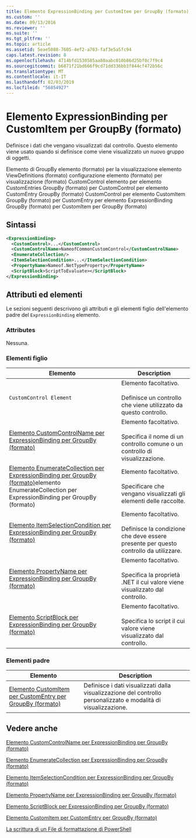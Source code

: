 ```yaml
---
title: Elemento ExpressionBinding per CustomItem per GroupBy (formato) | Microsoft Docs
ms.custom: ''
ms.date: 09/13/2016
ms.reviewer: ''
ms.suite: ''
ms.tgt_pltfrm: ''
ms.topic: article
ms.assetid: 5eae5088-7605-4ef2-a703-faf3e5a5fc94
caps.latest.revision: 8
ms.openlocfilehash: 4714bfd1530585aa80aabc010b86d25bf0c7f9c4
ms.sourcegitcommit: b6871f21bd666f9cd71dd336bb3f844cf472b56c
ms.translationtype: MT
ms.contentlocale: it-IT
ms.lasthandoff: 02/03/2019
ms.locfileid: "56854927"
---
```

# <a name="expressionbinding-element-for-customitem-for-groupby-format"></a>Elemento ExpressionBinding per CustomItem per GroupBy (formato)

Definisce i dati che vengano visualizzati dal controllo. Questo elemento viene usato quando si definisce come viene visualizzato un nuovo gruppo di oggetti.

Elemento di GroupBy elemento (formato) per la visualizzazione elemento ViewDefinitions (formato) configurazione elemento (formato) per visualizzazione (formato) CustomControl elemento per elemento CustomEntries GroupBy (formato) per CustomControl per elemento CustomEntry GroupBy (formato) CustomControl per elemento CustomItem GroupBy (formato) per CustomEntry per elemento ExpressionBinding GroupBy (formato) per CustomItem per GroupBy (formato)

## <a name="syntax"></a>Sintassi

```xml
<ExpressionBinding>
  <CustomControl>...</CustomControl>
  <CustomControlName>NameofCommonCustomControl</CustomControlName>
  <EnumerateCollection/>
  <ItemSelectionCondition>...</ItemSelectionCondition>
  <PropertyName>Nameof.NetTypeProperty</PropertyName>
  <ScriptBlock>ScriptToEvaluate></ScriptBlock>
</ExpressionBinding>
```

## <a name="attributes-and-elements"></a>Attributi ed elementi

Le sezioni seguenti descrivono gli attributi e gli elementi figlio dell'elemento padre del `ExpressionBinding` elemento.

### <a name="attributes"></a>Attributes

Nessuna.

### <a name="child-elements"></a>Elementi figlio

|Elemento|Description|
|-------------|-----------------|
|`CustomControl Element`|Elemento facoltativo.<br /><br /> Definisce un controllo che viene utilizzato da questo controllo.|
|[Elemento CustomControlName per ExpressionBinding per GroupBy (formato)](./customcontrolname-element-for-expressionbinding-for-groupby-format.md)|Elemento facoltativo.<br /><br /> Specifica il nome di un controllo comune o un controllo di visualizzazione.|
|[Elemento EnumerateCollection per ExpressionBinding per GroupBy (formato)](./enumeratecollection-element-for-expressionbinding-for-groupby-format.md)elemento EnumerateCollection per ExpressionBinding per GroupBy (formato)|Elemento facoltativo.<br /><br /> Specificare che vengano visualizzati gli elementi delle raccolte.|
|[Elemento ItemSelectionCondition per ExpressionBinding per GroupBy (formato)](./itemselectioncondition-element-for-expressionbinding-for-groupby-format.md)|Elemento facoltativo.<br /><br /> Definisce la condizione che deve essere presente per questo controllo da utilizzare.|
|[Elemento PropertyName per ExpressionBinding per GroupBy (formato)](./propertyname-element-for-expressionbinding-for-groupby-format.md)|Elemento facoltativo.<br /><br /> Specifica la proprietà .NET il cui valore viene visualizzato dal controllo.|
|[Elemento ScriptBlock per ExpressionBinding per GroupBy (formato)](./scriptblock-element-for-expressionbinding-for-groupby-format.md)|Elemento facoltativo.<br /><br /> Specifica lo script il cui valore viene visualizzato dal controllo.|

### <a name="parent-elements"></a>Elementi padre

|Elemento|Description|
|-------------|-----------------|
|[Elemento CustomItem per CustomEntry per GroupBy (formato)](./customitem-element-for-customentry-for-groupby-format.md)|Definisce i dati visualizzati dalla visualizzazione del controllo personalizzato e modalità di visualizzazione.|

## <a name="see-also"></a>Vedere anche

[Elemento CustomControlName per ExpressionBinding per GroupBy (formato)](./customcontrolname-element-for-expressionbinding-for-groupby-format.md)

[Elemento EnumerateCollection per ExpressionBinding per GroupBy (formato)](./enumeratecollection-element-for-expressionbinding-for-groupby-format.md)

[Elemento ItemSelectionCondition per ExpressionBinding per GroupBy (formato)](./itemselectioncondition-element-for-expressionbinding-for-groupby-format.md)

[Elemento PropertyName per ExpressionBinding per GroupBy (formato)](./propertyname-element-for-expressionbinding-for-groupby-format.md)

[Elemento ScriptBlock per ExpressionBinding per GroupBy (formato)](./scriptblock-element-for-expressionbinding-for-groupby-format.md)

[Elemento CustomItem per CustomEntry per GroupBy (formato)](./customitem-element-for-customentry-for-groupby-format.md)

[La scrittura di un File di formattazione di PowerShell](./writing-a-powershell-formatting-file.md)
